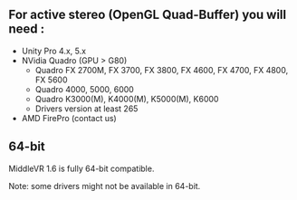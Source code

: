 ## For active stereo (OpenGL Quad-Buffer) you will need : ##
- Unity Pro 4.x, 5.x
- NVidia Quadro (GPU > G80)
	* Quadro FX 2700M, FX 3700, FX 3800, FX 4600, FX 4700, FX 4800, FX 5600
	* Quadro 4000, 5000, 6000
	* Quadro K3000(M), K4000(M), K5000(M), K6000
	* Drivers version at least 265
- AMD FirePro (contact us)

## 64-bit ##

MiddleVR 1.6 is fully 64-bit compatible.

Note: some drivers might not be available in 64-bit.